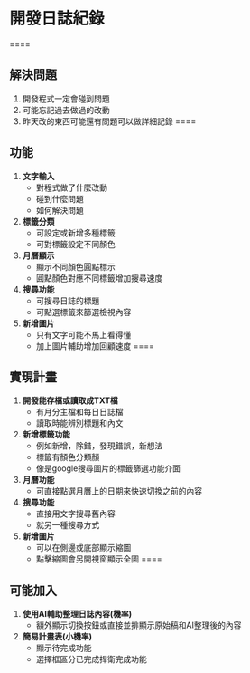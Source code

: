 # 開發日誌紀錄
====
## 解決問題
1. 開發程式一定會碰到問題
2. 可能忘記過去做過的改動
3. 昨天改的東西可能還有問題可以做詳細記錄
====
## 功能
1. **文字輸入**
   * 對程式做了什麼改動
   * 碰到什麼問題
   * 如何解決問題
2. **標籤分類**
   * 可設定或新增多種標籤
   * 可對標籤設定不同顏色
3. **月曆顯示**
   * 顯示不同顏色圓點標示
   * 圓點顏色對應不同標籤增加搜尋速度
4. **搜尋功能**
   * 可搜尋日誌的標題
   * 可點選標籤來篩選檢視內容
5. **新增圖片**
   * 只有文字可能不馬上看得懂
   * 加上圖片輔助增加回顧速度
====
## 實現計畫
1. **開發能存檔或讀取成TXT檔**
   * 有月分主檔和每日日誌檔
   * 讀取時能辨別標題和內文
2. **新增標籤功能**
   * 例如新增，除錯，發現錯誤，新想法
   * 標籤有顏色分類顏
   * 像是google搜尋圖片的標籤篩選功能介面
3. **月曆功能**
   * 可直接點選月曆上的日期來快速切換之前的內容
4. **搜尋功能**
   * 直接用文字搜尋舊內容
   * 就另一種搜尋方式
5. **新增圖片**
   * 可以在側邊或底部顯示縮圖
   * 點擊縮圖會另開視窗顯示全圖
====
## 可能加入
1. **使用AI輔助整理日誌內容(機率)**
   * 額外顯示切換按鈕或直接並排顯示原始稿和AI整理後的內容
2. **簡易計畫表(小機率)**
   * 顯示待完成功能
   * 選擇框區分已完成捍衛完成功能
